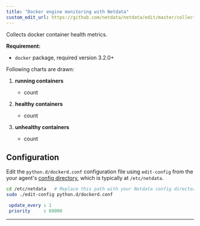 ```yaml
---
title: "Docker engine monitoring with Netdata"
custom_edit_url: https://github.com/netdata/netdata/edit/master/collectors/python.d.plugin/dockerd/README.md
---
```




Collects docker container health metrics.

**Requirement:**

-   `docker` package, required version 3.2.0+

Following charts are drawn:

1.  **running containers**

    -   count

2.  **healthy containers**

    -   count

3.  **unhealthy containers**

    -   count

## Configuration

Edit the `python.d/dockerd.conf` configuration file using `edit-config` from the your agent's [config
directory](/docs/step-by-step/step-04#find-your-netdataconf-file), which is typically at `/etc/netdata`.

```bash
cd /etc/netdata   # Replace this path with your Netdata config directory, if different, if different
sudo ./edit-config python.d/dockerd.conf
```

```yaml
 update_every : 1
 priority     : 60000
```

---


